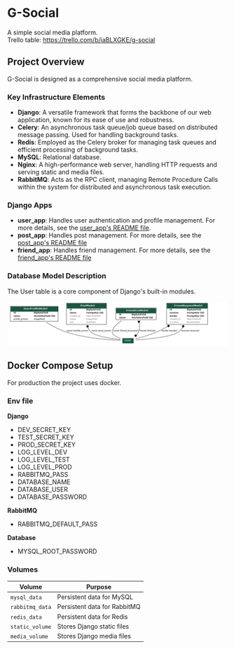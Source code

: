 # G-Social
A simple social media platform. <br>
Trello table: https://trello.com/b/iaBLXGKE/g-social

## Project Overview
G-Social is designed as a comprehensive social media platform.

### Key Infrastructure Elements

- **Django**: A versatile framework that forms the backbone of our web application, known for its ease of use and robustness.
- **Celery**: An asynchronous task queue/job queue based on distributed message passing. Used for handling background tasks.
- **Redis**: Employed as the Celery broker for managing task queues and efficient processing of background tasks.
- **MySQL**: Relational database.
- **Nginx**: A high-performance web server, handling HTTP requests and serving static and media files.
- **RabbitMQ**: Acts as the RPC client, managing Remote Procedure Calls within the system for distributed and asynchronous task execution.

### Django Apps

- **user_app**: Handles user authentication and profile management. For more details, see the [user_app's README file](backend/apps/user_app/README.md).
- **post_app**: Handles post management. For more details, see the [post_app's README file](backend/apps/post_app/README.md)
- **friend_app**: Handles friend management.  For more details, see the [friend_app's README file](backend/apps/friend_app/README.md)

### Database Model Description
The User table is a core component of Django's built-in modules.

<img src="readme_pic_files/database_diagram.png" alt="Generated with pydotplus" title="Database diagram" width=1000px/>


## Docker Compose Setup

For production the project uses docker.

### Env file
**Django**
- DEV_SECRET_KEY 
- TEST_SECRET_KEY 
- PROD_SECRET_KEY
- LOG_LEVEL_DEV 
- LOG_LEVEL_TEST
- LOG_LEVEL_PROD
- RABBITMQ_PASS
- DATABASE_NAME 
- DATABASE_USER
- DATABASE_PASSWORD

**RabbitMQ**
- RABBITMQ_DEFAULT_PASS

**Database**
- MYSQL_ROOT_PASSWORD

### Volumes

| Volume          | Purpose                           |
|-----------------|-----------------------------------|
| `mysql_data`     | Persistent data for MySQL        |
| `rabbitmq_data`  | Persistent data for RabbitMQ     |
| `redis_data`     | Persistent data for Redis        |
| `static_volume`  | Stores Django static files       |
| `media_volume`   | Stores Django media files        |